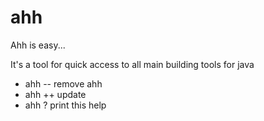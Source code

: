 ahh
===

Ahh is easy... 

It's a tool for quick access to all main building tools for java

* ahh --    remove ahh
* ahh ++    update 
* ahh ?     print this help





